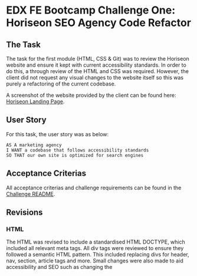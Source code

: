 # EDX FE Bootcamp Challenge One: Horiseon SEO Agency Code Refactor

## The Task

The task for the first module (HTML, CSS & Git) was to review the Horiseon website and ensure it kept with
current accessibility standards. In order to do this, a through review of the HTML and CSS was required. However,
the client did not request any visual changes to the website itself so this was purely a refactoring of the current
codebase.

A screenshot of the website provided by the client can be found here: [Horiseon Landing Page](https://github.com/builtbydans/EDX_Horiseon_Code_Refactor/blob/main/assets/01-html-css-git-challenge-demo.png).

## User Story

For this task, the user story was as below:

```
AS A marketing agency
I WANT a codebase that follows accessibility standards
SO THAT our own site is optimized for search engines
```

## Acceptance Criterias

All acceptance criterias and challenge requirements can be found in the [Challenge README](https://github.com/builtbydans/EDX_Horiseon_Code_Refactor/blob/main/starter/Challenge_README.md).

## Revisions

### HTML
The HTML was revised to include a standardised HTML DOCTYPE, which included all relevant meta tags. All div tags were
reviewed to ensure they followed a semantic HTML pattern. This included replacing divs for header, nav, section, article tags and more.
Small changes were also made to aid accessibility and SEO such as changing the <title> to reflect the Horiseon website and also adding appropriate
alt attributes where necessary. All revisions can be found as comments in the HTML.

### CSS
As some classes were removed for semantic HTML elements, these were then reflected in the CSS. The CSS file itself was also re-organised and labelled to follow
a sequential pattern based on the waterfall of the landing page, to aid other readers to understand what section(s) they need to refer to.
Much of the CSS was repeated so to ensure the file remained DRY, classes were concatenated for ease-of-reference and to group elements semantically.

For comparison, you can view the starter [HTML](https://github.com/builtbydans/EDX_Horiseon_Code_Refactor/blob/main/starter/starter.html) file
and the starter [CSS](https://github.com/builtbydans/EDX_Horiseon_Code_Refactor/blob/main/starter/assets/css/style.css) file.

## Live Website

The deployed version on GitHub Pages can be found here: [Horiseon SEO Code Refactor Live](https://builtbydans.github.io/EDX_Horiseon_Code_Refactor).

## Further Refactoring

In order to improve accessibility, Lighthouse and performance for this website, one consideration is to reduce the file size for the images as these are
very large. The waterfall analysis in the Network tab suggests that the largest image at 14.3MB is taking on average 3.14s to load.

